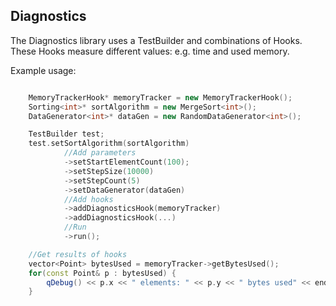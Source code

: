 ## Diagnostics

The Diagnostics library uses a TestBuilder and combinations of Hooks. These Hooks measure different values: e.g. time and used memory.

Example usage:
```c++

    MemoryTrackerHook* memoryTracker = new MemoryTrackerHook();
    Sorting<int>* sortAlgorithm = new MergeSort<int>();
    DataGenerator<int>* dataGen = new RandomDataGenerator<int>();

    TestBuilder test;
    test.setSortAlgorithm(sortAlgorithm)
            //Add parameters
            ->setStartElementCount(100);
            ->setStepSize(10000)
            ->setStepCount(5)
            ->setDataGenerator(dataGen)
            //Add hooks
            ->addDiagnosticsHook(memoryTracker)
            ->addDiagnosticsHook(...)
            //Run
            ->run();

    //Get results of hooks
    vector<Point> bytesUsed = memoryTracker->getBytesUsed();
    for(const Point& p : bytesUsed) {
        qDebug() << p.x << " elements: " << p.y << " bytes used" << endl;
    }
```
